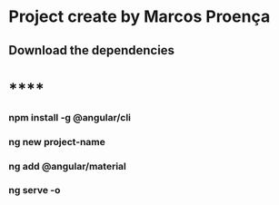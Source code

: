 # Project create by Marcos Proença

## Download the dependencies

# ************\*\*\*\*************

### npm install -g @angular/cli

### ng new project-name

### ng add @angular/material

### ng serve -o
